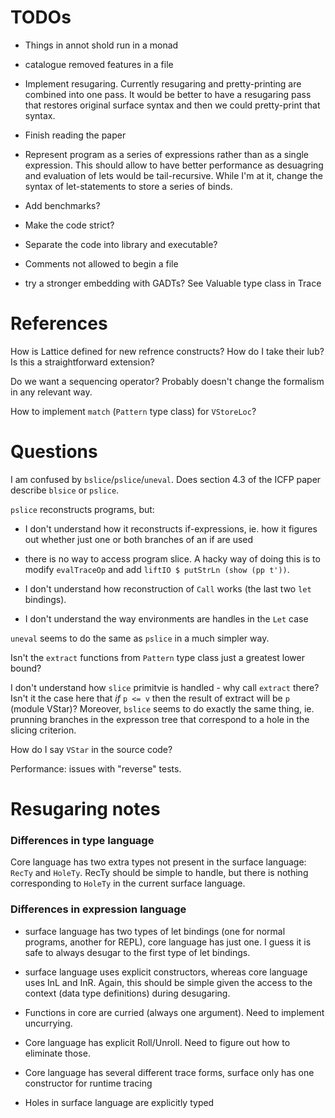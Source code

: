 TODOs
=====

  * Things in annot shold run in a monad

  * catalogue removed features in a file

  * Implement resugaring. Currently resugaring and pretty-printing are combined
    into one pass.  It would be better to have a resugaring pass that restores
    original surface syntax and then we could pretty-print that syntax.

  * Finish reading the paper

  * Represent program as a series of expressions rather than as a single
    expression.  This should allow to have better performance as desuagring and
    evaluation of lets would be tail-recursive.  While I'm at it, change the
    syntax of let-statements to store a series of binds.

  * Add benchmarks?

  * Make the code strict?

  * Separate the code into library and executable?

  * Comments not allowed to begin a file

  * try a stronger embedding with GADTs?  See Valuable type class in Trace


References
==========

How is Lattice defined for new refrence constructs?  How do I take their lub?
Is this a straightforward extension?

Do we want a sequencing operator?  Probably doesn't change the formalism in any
relevant way.

How to implement `match` (`Pattern` type class) for `VStoreLoc`?


Questions
=========

I am confused by `bslice`/`pslice`/`uneval`.  Does section 4.3 of the ICFP paper
describe `blsice` or `pslice`.

`pslice` reconstructs programs, but:

  * I don't understand how it reconstructs if-expressions, ie. how it figures
    out whether just one or both branches of an if are used

  * there is no way to access program slice.  A hacky way of doing this is to
    modify `evalTraceOp` and add `liftIO $ putStrLn (show (pp t'))`.

  * I don't understand how reconstruction of `Call` works (the last two `let`
    bindings).

  * I don't understand the way environments are handles in the `Let` case

`uneval` seems to do the same as `pslice` in a much simpler way.

Isn't the `extract` functions from `Pattern` type class just a greatest lower
bound?

I don't understand how `slice` primitvie is handled - why call `extract` there?
Isn't it the case here that *if* `p <= v` then the result of extract will be `p`
(module VStar)?  Moreover, `bslice` seems to do exactly the same thing,
ie. prunning branches in the expresson tree that correspond to a hole in the
slicing criterion.

How do I say `VStar` in the source code?

Performance: issues with "reverse" tests.


Resugaring notes
================

### Differences in type language

Core language has two extra types not present in the surface language: `RecTy`
and `HoleTy`.  RecTy should be simple to handle, but there is nothing
corresponding to `HoleTy` in the current surface language.


### Differences in expression language

  * surface language has two types of let bindings (one for normal programs,
    another for REPL), core language has just one.  I guess it is safe to always
    desugar to the first type of let bindings.

  * surface language uses explicit constructors, whereas core language uses InL
    and InR.  Again, this should be simple given the access to the context (data
    type definitions) during desugaring.

  * Functions in core are curried (always one argument).  Need to implement
    uncurrying.

  * Core language has explicit Roll/Unroll.  Need to figure out how to eliminate
    those.

  * Core language has several different trace forms, surface only has one
    constructor for runtime tracing

  * Holes in surface language are explicitly typed
